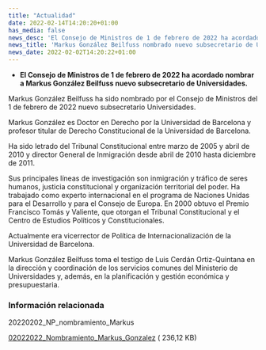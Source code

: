 ```yaml
---
title: "Actualidad"
date: 2022-02-14T14:20:20+01:00
has_media: false
news_desc: 'El Consejo de Ministros de 1 de febrero de 2022 ha acordado nombrar a Markus González Beilfuss nuevo subsecretario de Universidades.<b>Este contenido incluye:</b> <i class="fal fa-file-</a><i class="fas fa-external-link-alt"></i> </a><i class="fas fa-external-link-alt"></i>_icon"></i>'
news_title: 'Markus González Beilfuss nombrado nuevo subsecretario de Universidades'
news_date: 2022-02-02T14:20:22+01:00
---
```

<ul>
<li><b>El Consejo de Ministros de 1 de febrero de 2022 ha acordado nombrar a Markus Gonz&aacute;lez Beilfuss nuevo subsecretario de Universidades.&nbsp;&nbsp;</b></li>
</ul>
<p>Markus Gonz&aacute;lez Beilfuss ha sido nombrado por el Consejo de Ministros del 1 de febrero de 2022 nuevo subsecretario Universidades.</p>
<p>Markus Gonz&aacute;lez es Doctor en Derecho por la Universidad de Barcelona y profesor titular de Derecho Constitucional de la Universidad de Barcelona.</p>
<p>Ha sido letrado del Tribunal Constitucional entre marzo de 2005 y abril de 2010 y director General de Inmigraci&oacute;n desde abril de 2010 hasta diciembre de 2011.</p>
<p>Sus principales l&iacute;neas de investigaci&oacute;n son inmigraci&oacute;n y tr&aacute;fico de seres humanos, justicia constitucional y organizaci&oacute;n territorial del poder.&nbsp;Ha trabajado como experto internacional en el programa de Naciones Unidas para el Desarrollo y para el Consejo de Europa.&nbsp;En 2000 obtuvo el Premio Francisco Tom&aacute;s y Valiente, que otorgan el Tribunal Constitucional y el Centro de Estudios Pol&iacute;ticos y Constitucionales.</p>
<p>Actualmente era vicerrector de Pol&iacute;tica de Internacionalizaci&oacute;n de la Universidad de Barcelona.</p>
<p>Markus Gonz&aacute;lez Beilfuss toma el testigo de Luis Cerd&aacute;n Ortiz-Quintana en la direcci&oacute;n y coordinaci&oacute;n de los servicios comunes del Ministerio de Universidades y, adem&aacute;s, en la planificaci&oacute;n y gesti&oacute;n econ&oacute;mica y presupuestaria.</p>
	<div class="row"> 
		<div class="col-12 box_card_title d-flex"> 
			<h3 class="title_separador"><i class="fas fa-download"></i>Información relacionada</h3> 
		</div> 
		<div class="col-lg-12 box_card"> <p>20220202_NP_nombramiento_Markus</p> 
		</div> 
		<div class="col-lg-12 cards_download_cnt">  
			<div class="row"> 
				<div class="download_card"> 
					<a class="card" href="{{<siteurl>}}documentos/PDF/news/02022022_Nombramiento_Markus_Gonzalez.pdf" target="_blank"> 
					<div class="card-header"> 
						   <i class="fal fa-download"></i> 
					</div> </a> 
					<div class="card-body"> 
						<p class="text_file"><a class="card" href="{{<siteurl>}}documentos/PDF/news/02022022_Nombramiento_Markus_Gonzalez.pdf" target="_blank">  
						<span class="tit">02022022_Nombramiento_Markus_Gonzalez</span></a> <i class="fal fa-file-_icon"></i>( 236,12 KB)</p> 
					</div>
				</div> 		
			</div> 
		</div> 
	</div>
